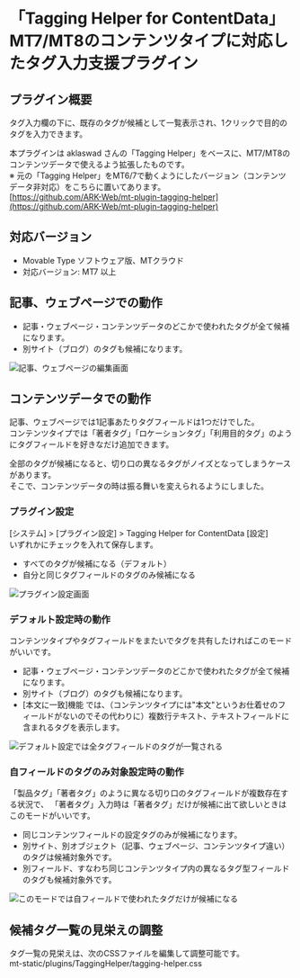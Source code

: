 「Tagging Helper for ContentData」 MT7/MT8のコンテンツタイプに対応したタグ入力支援プラグイン
====

## プラグイン概要
タグ入力欄の下に、既存のタグが候補として一覧表示され、1クリックで目的のタグを入力できます。  
  
本プラグインは aklaswad さんの「Tagging Helper」をベースに、MT7/MT8のコンテンツデータで使えるよう拡張したものです。  
※ 元の「Tagging Helper」をMT6/7で動くようにしたバージョン（コンテンツデータ非対応）をこちらに置いてあります。  
[https://github.com/ARK-Web/mt-plugin-tagging-helper](https://github.com/ARK-Web/mt-plugin-tagging-helper)  


## 対応バージョン

- Movable Type ソフトウェア版、MTクラウド
- 対応バージョン: MT7 以上

## 記事、ウェブページでの動作
- 記事・ウェブページ・コンテンツデータのどこかで使われたタグが全て候補になります。
- 別サイト（ブログ）のタグも候補になります。

![記事、ウェブページの編集画面](https://www.evernote.com/l/AAUM8w_J-6JFkL-7evD0btSN6poS8nIO8EcB/image.png)

## コンテンツデータでの動作

記事、ウェブページでは1記事あたりタグフィールドは1つだけでした。  
コンテンツタイプでは「著者タグ」「ロケーションタグ」「利用目的タグ」のようにタグフィールドを好きなだけ追加できます。

全部のタグが候補になると、切り口の異なるタグがノイズとなってしまうケースがあります。  
そこで、コンテンツデータの時は振る舞いを変えられるようにしました。

### プラグイン設定

[システム] > [プラグイン設定] > Tagging Helper for ContentData [設定]  
いずれかにチェックを入れて保存します。

- すべてのタグが候補になる（デフォルト）
- 自分と同じタグフィールドのタグのみ候補になる

![プラグイン設定画面](https://www.evernote.com/l/AAXU340lvWNDjI5QbXrJkTu5iUMNm6i0KNMB/image.png)

### デフォルト設定時の動作

コンテンツタイプやタグフィールドをまたいでタグを共有したければこのモードがいいです。

- 記事・ウェブページ・コンテンツデータのどこかで使われたタグが全て候補になります。
- 別サイト（ブログ）のタグも候補になります。
- [本文に一致]機能 では、（コンテンツタイプには"本文"というお仕着せのフィールドがないのでその代わりに）複数行テキスト、テキストフィールドに含まれるタグを表示します。

![デフォルト設定では全タグフィールドのタグが一覧される](https://www.evernote.com/l/AAWlOQ5VuHlCU4DrgITjw1K-GnSEahQg7m8B/image.png)

### 自フィールドのタグのみ対象設定時の動作

「製品タグ」「著者タグ」のように異なる切り口のタグフィールドが複数存在する状況で、
「著者タグ」入力時は「著者タグ」だけが候補に出て欲しいときはこのモードがいいです。

- 同じコンテンツフィールドの設定タグのみが候補になります。
- 別サイト、別オブジェクト（記事、ウェブページ、コンテンツタイプ違い）のタグは候補対象外です。
- 別フィールド、すなわち同じコンテンツタイプ内の異なるタグ型フィールドのタグも候補対象外です。

![このモードでは自フィールドで使われたタグだけが候補になる](https://www.evernote.com/l/AAW0S7aUW9lFd4_wgLR6pFAsXHfjcCXroZkB/image.png)

## 候補タグ一覧の見栄えの調整

タグ一覧の見栄えは、次のCSSファイルを編集して調整可能です。  
mt-static/plugins/TaggingHelper/tagging-helper.css
